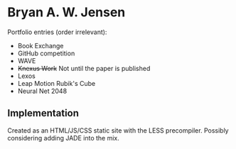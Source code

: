 # Bryan A. W. Jensen

Portfolio entries (order irrelevant):

+ Book Exchange
+ GitHub competition
+ WAVE
+ ~~Knexus Work~~ Not until the paper is published
+ Lexos
+ Leap Motion Rubik's Cube
+ Neural Net 2048

## Implementation

Created as an HTML/JS/CSS static site with the LESS precompiler. Possibly considering adding JADE into the mix.
